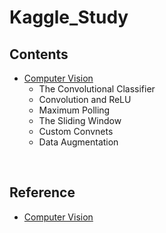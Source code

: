 # Kaggle_Study

## Contents
- [Computer Vision](./Computer-Vision)
    - The Convolutional Classifier
    - Convolution and ReLU
    - Maximum Polling
    - The Sliding Window
    - Custom Convnets
    - Data Augmentation

</br>

## Reference
- [Computer Vision](https://www.kaggle.com/learn/computer-vision)
